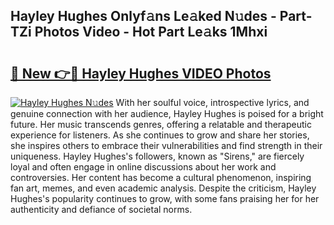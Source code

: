 ## Hayley Hughes Onlyf𝚊ns Le𝚊ked N𝚞des - Part-TZi Photos Video - Hot Part Le𝚊ks 1Mhxi

# <h2><a href="http://ac30850.deff.icu/?id=Hayley+Hughes">🔗 New 👉🔴 Hayley Hughes VIDEO Photos</a></h2>

[![Hayley Hughes N𝚞des](https://i.imgur.com/rIISA9y.gif)](http://ac30850.deff.icu/?id=Hayley+Hughes)
With her soulful voice, introspective lyrics, and genuine connection with her audience, Hayley Hughes is poised for a bright future. Her music transcends genres, offering a relatable and therapeutic experience for listeners. As she continues to grow and share her stories, she inspires others to embrace their vulnerabilities and find strength in their uniqueness. Hayley Hughes's followers, known as "Sirens," are fiercely loyal and often engage in online discussions about her work and controversies. Her content has become a cultural phenomenon, inspiring fan art, memes, and even academic analysis. Despite the criticism, Hayley Hughes's popularity continues to grow, with some fans praising her for her authenticity and defiance of societal norms.
